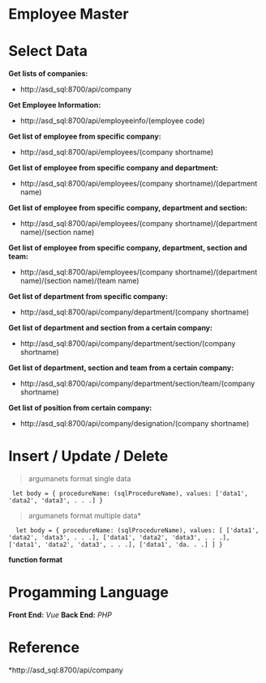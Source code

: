 # Employee Master

# Select Data

**Get lists of companies:** 
* http://asd_sql:8700/api/company

**Get Employee Information:**
* http://asd_sql:8700/api/employeeinfo/(employee code)

**Get list of employee from specific company:**
* http://asd_sql:8700/api/employees/(company shortname)

**Get list of employee from specific company and department:**
* http://asd_sql:8700/api/employees/(company shortname)/(department name)

**Get list of employee from specific company, department and section:**
* http://asd_sql:8700/api/employees/(company shortname)/(department name)/(section name)

**Get list of employee from specific company, department, section and team:**
* http://asd_sql:8700/api/employees/(company shortname)/(department name)/(section name)/(team name)

**Get list of department from specific company:**
* http://asd_sql:8700/api/company/department/(company shortname)

**Get list of department and section from a certain company:**
* http://asd_sql:8700/api/company/department/section/(company shortname)

**Get list of department, section and team from a certain company:**
* http://asd_sql:8700/api/company/department/section/team/(company shortname)

**Get list of position from certain company:**
* http://asd_sql:8700/api/company/designation/(company shortname)


# Insert / Update / Delete

> argumanets format single data

` let body = {
    procedureName: (sqlProcedureName),
    values: ['data1', 'data2', 'data3', . . .]
}`

> argumanets format multiple data*


`  let body = {
    procedureName: (sqlProcedureName),
    values: [
        ['data1', 'data2', 'data3', . . .],
        ['data1', 'data2', 'data3', . . .],
        ['data1', 'data2', 'data3', . . .],
        ['data1', 'da. . .]
    ]
}`

**function format**
> 


# Progamming Language
**Front End:** *Vue*
**Back End:** *PHP*


# Reference

*http://asd_sql:8700/api/company


